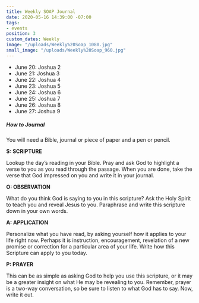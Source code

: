 ```yaml
---
title: Weekly SOAP Journal
date: 2020-05-16 14:39:00 -07:00
tags:
- events
position: 3
custom_dates: Weekly
image: "/uploads/Weekly%20Soap_1080.jpg"
small_image: "/uploads/Weekly%20Soap_960.jpg"
---
```


* June 20: Joshua 2
* June 21: Joshua 3
* June 22: Joshua 4
* June 23: Joshua 5
* June 24: Joshua 6
* June 25: Joshua 7
* June 26: Joshua 8
* June 27: Joshua 9

##### How to Journal

You will need a Bible, journal or piece of paper and a pen or pencil.

**S: SCRIPTURE**

Lookup the day’s reading in your Bible. Pray and ask God to highlight a verse to you as you read through the passage. When you are done, take the verse that God impressed on you and write it in your journal.

**O: OBSERVATION**

What do you think God is saying to you in this scripture? Ask the Holy Spirit to teach you and reveal Jesus to you. Paraphrase and write this scripture down in your own words.

**A: APPLICATION**

Personalize what you have read, by asking yourself how it applies to your life right now. Perhaps it is instruction, encouragement, revelation of a new promise or correction for a particular area of your life. Write how this Scripture can apply to you today.

**P: PRAYER**

This can be as simple as asking God to help you use this scripture, or it may be a greater insight on what He may be revealing to you. Remember, prayer is a two-way conversation, so be sure to listen to what God has to say. Now, write it out.